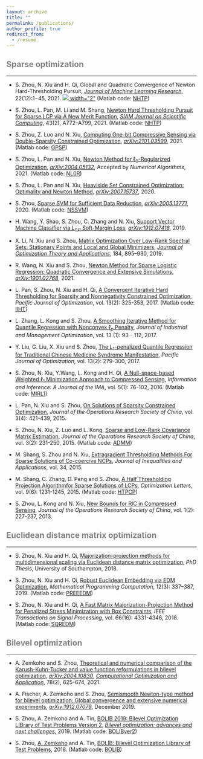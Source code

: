 ```yaml
---
layout: archive
title: ""
permalink: /publications/
author_profile: true
redirect_from:
  - /resume
---
```

 

## <span style="color:grey">Sparse optimization</span>
---

* S. Zhou, N. Xiu and H. Qi, Global and Quadratic Convergence of Newton Hard-Thresholding Pursuit,
[*Journal of Machine Learning Research*](https://jmlr.org/papers/v22/19-026.html), 22(12):1−45, 2021. 
[<img src="https://github.com/ShenglongZhou/shenglongzhou.github.io/blob/master/images/rg.png" /> width="2"](https://www.researchgate.net/publication/330224407) (Matlab code: [NHTP](https://github.com/ShenglongZhou/NHTPver2)) 
 
* S. Zhou, L. Pan, M. Li and M. Shang, [Newton Hard Thresholding Pursuit for Sparse LCP via A New Merit Function](https://www.researchgate.net/publication/337948990), 
[*SIAM Journal on Scientific Computing*](https://doi.org/10.1137/19M1301539), 43(2), A772–A799, 2021. (Matlab code: [NHTP](https://github.com/ShenglongZhou/NHTPver2))

* S. Zhou, Z. Luo and N. Xiu, [Computing One-bit Compressive Sensing via Double-Sparsity Constrained Optimization](https://www.researchgate.net/publication/348371863), 
 [*arXiv:2101.03599*](https://arxiv.org/abs/2101.03599),  2021. (Matlab code: [GPSP](https://github.com/ShenglongZhou/GPSP)) 

* S. Zhou, L. Pan and N. Xiu, [Newton Method  for $\ell_0$-Regularized Optimization](https://www.researchgate.net/publication/340563338), 
 [*arXiv:2004.05132*](https://arxiv.org/abs/2004.05132), Accepted by *Numerical Algorithms*, 2021. (Matlab code: [NL0R](https://github.com/ShenglongZhou/NL0R)) 
  
* S. Zhou, L. Pan and N. Xiu, [Heaviside Set Constrained Optimization: Optimality and Newton Method](https://www.researchgate.net/publication/343362652), 
 [*arXiv:2007.15737*](https://arxiv.org/abs/2007.15737), 2020.
  
* S. Zhou, [Sparse SVM for Sufficient Data Reduction](https://www.researchgate.net/publication/341883040), 
 [*arXiv:2005.13771*](https://arxiv.org/abs/2005.13771), 2020. (Matlab code: [NSSVM](https://github.com/ShenglongZhou/NSSVM))
  
* H. Wang, Y. Shao, S. Zhou, C. Zhang and N. Xiu, [Support Vector Machine Classifier via $L_{0/1}$ Soft-Margin Loss](https://www.researchgate.net/publication/338717629), 
 [*arXiv:1912.07418*](https://arxiv.org/abs/1912.07418), 2019. 

* X. Li, N. Xiu and S. Zhou, [Matrix Optimization Over Low-Rank Spectral Sets: Stationary Points and Local and Global Minimizers](https://www.researchgate.net/publication/327581904), [*Journal of Optimization Theory and Applications*](https://link.springer.com/article/10.1007%2Fs10957-019-01606-8), 184, 895–930, 2019. 

* R. Wang, N. Xiu and S. Zhou, [Newton Method for Sparse Logistic Regression: Quadratic Convergence and Extensive Simulations](https://www.researchgate.net/publication/330224305), [*arXiv:1901.02768*](https://arxiv.org/abs/1901.02768), 2021.
 
 * L. Pan, S. Zhou, N. Xiu and H. Qi, [A Convergent Iterative Hard Thresholding for Sparsity and Nonnegativity
Constrained Optimization](https://www.researchgate.net/publication/299519906), *Pacific Journal of Optimization*, vol. 13(2): 325-353, 2017. (Matlab code:  [IIHT](https://github.com/ShenglongZhou/IIHT))

* L. Zhang, L. Kong and S. Zhou, [A Smoothing Iterative Method for Quantile Regression with Nonconvex
$\ell_p$ Penalty](https://aimsciences.org/article/doi/10.3934/jimo.2016006), 
 *Journal of Industrial and Management Optimization*, vol. 13 (1): 93 - 112, 2017.

* Y. Liu, G. Liu, X. Xiu and S. Zhou, [The $L_1$-penalized Quantile Regression for Traditional Chinese
Medicine Syndrome Manifestation](http://www.ybook.co.jp/online2/oppjo/vol13/p279.html), *Pacific Journal of Optimization*, vol. 13(2): 279-300, 2017.

* S. Zhou, N. Xiu, Y.Wang, L. Kong and H. Qi, [A Null-space-based Weighted $\ell_1$ Minimization Approach
 to Compressed Sensing](https://academic.oup.com/imaiai/article/5/1/76/2357109), *Information and Inference: A Journal of the IMA*, vol. 5(1): 76-102, 2016. (Matlab code:  [MIRL1](https://github.com/ShenglongZhou/MIRL1))

* L. Pan, N. Xiu and S. Zhou, [On Solutions of Sparsity Constrained Optimization](https://link.springer.com/article/10.1007/s40305-015-0101-3), 
 *Journal of the Operations Research Society of China*, vol. 3(4): 421-439, 2015.

* S. Zhou, N. Xiu, Z. Luo and L. Kong, [Sparse and Low-Rank Covariance Matrix Estimation](https://link.springer.com/article/10.1007/s40305-014-0058-7), 
 *Journal of the Operations Research Society of China*, vol. 3(2): 231-250, 2015. (Matlab code:  [ADMM](https://github.com/ShenglongZhou/ADMM))

* M. Shang, S. Zhou and N. Xiu, [Extragradient Thresholding Methods For Sparse Solutions of Co-coercive
NCPs](https://journalofinequalitiesandapplications.springeropen.com/articles/10.1186/s13660-015-0551-5), 
 *Journal of Inequalities and Applications*, vol. 34, 2015.

* M. Shang, C. Zhang, D. Peng and S. Zhou, [A Half Thresholding Projection Algorithmfor Sparse Solutions
of LCPs](https://www.infona.pl/resource/bwmeta1.element.springer-doi-10_1007-S11590-014-0834-7), 
 *Optimization Letters*, vol. 9(6): 1231-1245, 2015. (Matlab code:  [HTPCP](https://github.com/ShenglongZhou/HTPCP))

* S. Zhou, L. Kong and N. Xiu, [New Bounds for RIC in Compressed Sensing](https://link.springer.com/article/10.1007/s40305-013-0013-z), 
 *Journal of the Operations Research Society of China*, vol. 1(2): 227-237, 2013.




## <span style="color:grey">Euclidean distance matrix optimization </span> 
---
* S. Zhou, N. Xiu and H. Qi, [Majorization-projection methods for multidimensional scaling via Euclidean distance matrix optimization](https://eprints.soton.ac.uk/429739/), 
 *PhD Thesis*, University of Southampton, 2018. 

* S. Zhou, N. Xiu and H. Qi, [Robust Euclidean Embedding via EDM Optimization](https://link.springer.com/article/10.1007/s12532-019-00168-0), 
 *Mathematical Programming Computation*, 12(3): 337–387, 2019. (Matlab code: [PREEEDM](https://github.com/ShenglongZhou/PREEEDM))

* S. Zhou, N. Xiu and H. Qi, [A Fast Matrix Majorization-Projection Method for Penalized Stress Minimization
with Box Constraints](https://ieeexplore.ieee.org/document/8399531), *IEEE Transactions on Signal Processing*, vol. 66(16): 4331-4346, 2018. (Matlab code: [SQREDM](https://github.com/ShenglongZhou/SQREDM))



## <span style="color:grey">Bilevel optimization </span>
---
* A. Zemkoho and S. Zhou, [Theoretical and numerical comparison of the Karush-Kuhn-Tucker and value function reformulations in bilevel optimization](https://www.researchgate.net/publication/340769764), [*arXiv:2004.10830*]( https://arxiv.org/abs/2004.10830), [*Computational Optimization and Application*](https://doi.org/10.1007/s10589-020-00250-7), 78(2), 625-674, 2021.

* A. Fischer, A. Zemkoho and S. Zhou, [Semismooth Newton-type method for bilevel optimization: Global convergence and extensive numerical experiments](https://www.researchgate.net/publication/337943979), [*arXiv:1912.07079*](https://arxiv.org/abs/1912.07079), December 2019. 


* S. Zhou, A. Zemkoho and A. Tin, [BOLIB 2019: Bilevel Optimization LIBrary
of Test Problems Version 2](https://biopt.github.io/files/Paper.pdf), 
[*Bilevel optimization: advances and next challenges*](https://www.springer.com/gp/book/9783030521189), 2019. (Matlab code: [BOLIBver2](https://biopt.github.io/bolib/))

* S. Zhou, [A. Zemkoho](http://www.southampton.ac.uk/~abz1e14/)  and A. Tin, [BOLIB: Bilevel Optimization Library of Test Problems](https://arxiv.org/abs/1812.00230), 2018. (Matlab code: [BOLIB](https://github.com/ShenglongZhou/BOLIB))

